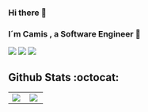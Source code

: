 ### Hi there 👋


<p align="center">
 
   ###  I´m Camis , a Software Engineer 👋
  
  <a href="https://www.linkedin.com/in/camismchaves/"><img src="https://img.shields.io/badge/-monteirocamis-purple?style=flat&logo=Linkedin&logoColor=purple" /></a>
  <a href="mailto:devcamismonteiro@gmail.com"><img src="https://img.shields.io/badge/-devcamismonteiro@gmail.com-c14438?style=flat&logo=Gmail&logoColor=purple" /></a>
  <a href="https://monteirocamis.github.io"> <img src="https://img.shields.io/website?down_message=offline&up_message=online&url=https%3A%2F%2Fmonteirocamis.dev" /> </a>
</p>

## Github Stats :octocat:
<center>
<table>
  <tr>
    <td><img align="left" padding-right="10px" src=https://github-readme-stats.vercel.app/api?username=monteirocamis&show_icons=true ></td>
    <td><img align="left" padding-right="10px" src=https://github-readme-stats.vercel.app/api/top-langs/?username=monteirocamis&show_icons=true&layout=compact></td>
  </tr>  
</table>
</center>

<!--

## 🖖 About
I´ve been working with webdevelopment since 2010. Im interested in all JS Stack and technologies, and have been working with Front-end and also back-end all this time.

## ⚡ Technologies & Skills
- Front-end development using **Angular, React, Vue, JavaScript, SASS, Less, CSS3, HTML5**
- Backend development using **Node.js, PHP, ASP.NET C#**
- Mobile application development using **React Native and Flutter**
- Creating scalable cloud architecture using **AWS**
- I also have knowledge in UI/UX, Illustration, Video, Photography , Webdesign using **Adobe Photoshop, Adobe Illustrator, Adobe Premiere and Adobe After Effects**

- 🔭 I’m currently working on [Santander Bootcamp | Fullstack Developer](https://web.digitalinnovation.one/track/8cb85681-63be-4cfe-894c-c812861e52d3)

- 🌱 I’m currently learning **HTML, CSS, JavaScript, SQL, Java, SCRUM, Cyber Security, Data Science.**

- 👯 I’m looking to collaborate on **study groups**

- 🤝 I’m looking for help with **soft skills**

- 👨‍💻 All of my projects are available at [https://replit.com/@agnrgab](https://replit.com/@agnrgab)

- 📫 How to reach me **aretuza-gab@hotmail.com**

- 📄 Know about my experiences [https://www.linkedin.com/in/aretuza-nascimento/](https://www.linkedin.com/in/aretuza-nascimento/)

- ⚡ Fun fact **I'm a cat lover and a have 11 cats and you can see them on instagram @gatas.da.casa**





Here are some ideas to get you started:

- 🔭 I’m currently working on ...
- 🌱 I’m currently learning ...
- 👯 I’m looking to collaborate on ...
- 🤔 I’m looking for help with ...

- 💬 Ask me about ...
- 📫 How to reach me: ...
- 😄 Pronouns: ...
- ⚡ Fun fact: ...
-->
